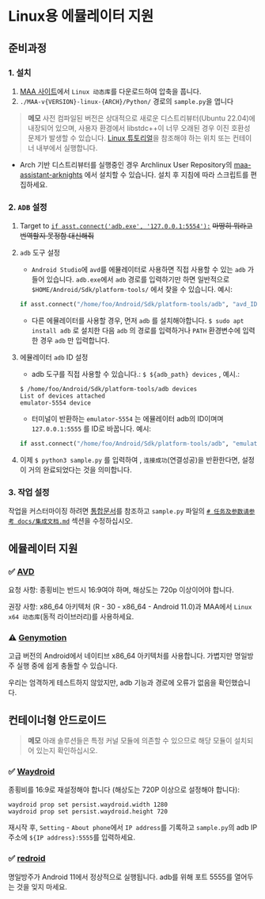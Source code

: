 # Linux용 에뮬레이터 지원

## 준비과정

### 1. 설치

1. [MAA 사이트](https://maa.plus/)에서 `Linux 动态库`를 다운로드하여 압축을 풉니다.
2. `./MAA-v{VERSION}-linux-{ARCH}/Python/` 경로의 `sample.py`을 엽니다

> **메모**
> 사전 컴파일된 버전은 상대적으로 새로운 디스트리뷰터(Ubuntu 22.04)에 내장되어 있으며, 사용자 환경에서 libstdc++이 너무 오래된 경우 이진 호환성 문제가 발생할 수 있습니다.
> [Linux 튜토리얼](./2.1-LINUX_튜토리얼.md)을 참조해야 하는 위치 또는 컨테이너 내부에서 실행합니다.

- Arch 기반 디스트리뷰터를 실행중인 경우 Archlinux User Repository의 [maa-assistant-arknights](https://aur.archlinux.org/packages/maa-assistant-arknights) 에서 설치할 수 있습니다. 설치 후 지침에 따라 스크립트를 편집하세요.

### 2. `ADB` 설정

1. Target to [`if asst.connect('adb.exe', '127.0.0.1:5554'):`](https://github.com/MaaAssistantArknights/MaaAssistantArknights/blob/722f0ddd4765715199a5dc90ea1bec2940322344/src/Python/sample.py#L48) ~~마땅히 뭐라고 번역할지 못정함 대신해줘~~
2. `adb` 도구 설정

   - `Android Studio`에 `avd`를 에뮬레이터로 사용하면 직접 사용할 수 있는 `adb` 가 들어 있습니다. `adb.exe`에서 `adb` 경로를 입력하기만 하면 일반적으로 `$HOME/Android/Sdk/platform-tools/` 에서 찾을 수 있습니다. 예시:

   ```python
   if asst.connect("/home/foo/Android/Sdk/platform-tools/adb", "avd_ID"):
   ```

   - 다른 에뮬레이터를 사용할 경우, 먼저 `adb` 를 설치해야합니다. `$ sudo apt install adb` 로 설치한 다음 `adb` 의 경로를 입력하거나 `PATH` 환경변수에 입력한 경우 `adb` 만 입력합니다.
3. 에뮬레이터 `adb` ID 설정

   - adb 도구를 직접 사용할 수 있습니다.: `$ ${adb_path} devices` , 예시.:

   ```shell
   $ /home/foo/Android/Sdk/platform-tools/adb devices
   List of devices attached
   emulator-5554 device
   ```

   - 터미널이 반환하는 `emulator-5554` 는 에뮬레이터 adb의 ID이며며 `127.0.0.1:5555` 를 ID로 바꿉니다. 예시:

   ```python
   if asst.connect("/home/foo/Android/Sdk/platform-tools/adb", "emulator-5554"):
   ```
4. 이제 `$ python3 sample.py` 를 입력하여 ,  `连接成功`(연결성공)을 반환한다면, 설정이 거의 완료되었다는 것을 의미합니다.

### 3. 작업 설정

작업을 커스터마이징 하려면 [통합문서](https://maa.plus/docs/ko-kr/3.1-통합문서.html#asstappendtask)를 참조하고 `sample.py` 파일의 [`# 任务及参数请参考 docs/集成文档.md`](https://github.com/MaaAssistantArknights/MaaAssistantArknights/blob/722f0ddd4765715199a5dc90ea1bec2940322344/src/Python/sample.py#L54) 섹션을 수정하십시오.

## 에뮬레이터 지원

### ✅ [AVD](https://developer.android.com/studio/run/managing-avds)

요청 사항: 종횡비는 반드시 16:9여야 하며, 해상도는 720p 이상이어야 합니다.

권장 사항: x86\_64 아키텍처 (R - 30 - x86\_64 - Android 11.0)과 MAA에서 `Linux x64 动态库`(동적 라이브러리)를 사용하세요.

### ⚠️ [Genymotion](https://www.genymotion.com/)

고급 버전의 Android에서 네이티브 x86\_64 아키텍처를 사용합니다. 가볍지만 명일방주 실행 중에 쉽게 충돌할 수 있습니다.

우리는 엄격하게 테스트하지 않았지만, adb 기능과 경로에 오류가 없음을 확인했습니다.

## 컨테이너형 안드로이드

> **메모**
> 아래 솔루션들은 특정 커널 모듈에 의존할 수 있으므로 해당 모듈이 설치되어 있는지 확인하십시오.

### ✅ [Waydroid](https://waydro.id/)

종횡비를 16:9로 재설정해야 합니다 (해상도는 720P 이상으로 설정해야 합니다):

```shell
waydroid prop set persist.waydroid.width 1280
waydroid prop set persist.waydroid.height 720
```

재시작 후, `Setting` - `About phone`에서 `IP address`를 기록하고 `sample.py`의 adb IP 주소에 `${IP address}:5555`를 입력하세요.

### ✅ [redroid](https://github.com/remote-android/redroid-doc)

명일방주가 Android 11에서 정상적으로 실행됩니다. adb를 위해 포트 5555를 열어두는 것을 잊지 마세요.
